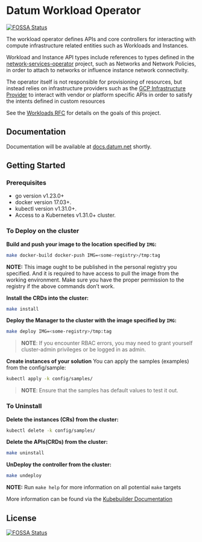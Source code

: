 # Datum Workload Operator
[![FOSSA Status](https://app.fossa.com/api/projects/git%2Bgithub.com%2Fdatum-cloud%2Fworkload-operator.svg?type=shield)](https://app.fossa.com/projects/git%2Bgithub.com%2Fdatum-cloud%2Fworkload-operator?ref=badge_shield)


The workload operator defines APIs and core controllers for interacting
with compute infrastructure related entities such as Workloads and Instances.

Workload and Instance API types include references to types defined in the
[network-services-operator][network-services-operator] project, such as Networks
and Network Policies, in order to attach to networks or influence instance
network connectivity.

The operator itself is not responsible for provisioning of resources, but
instead relies on infrastructure providers such as the
[GCP Infrastructure Provider][infra-provider-gcp] to interact with vendor or
platform specific APIs in order to satisfy the intents defined in custom resources

See the [Workloads RFC](./docs/compute/development/rfcs/workloads/README.md) for
details on the goals of this project.

[network-services-operator]: https://github.com/datum-cloud/network-services-operator
[infra-provider-gcp]: https://github.com/datum-cloud/infra-provider-gcp

## Documentation

Documentation will be available at [docs.datum.net](https://docs.datum.net/)
shortly.

## Getting Started

### Prerequisites

- go version v1.23.0+
- docker version 17.03+.
- kubectl version v1.31.0+.
- Access to a Kubernetes v1.31.0+ cluster.

### To Deploy on the cluster

**Build and push your image to the location specified by `IMG`:**

```sh
make docker-build docker-push IMG=<some-registry>/tmp:tag
```

**NOTE:** This image ought to be published in the personal registry you specified.
And it is required to have access to pull the image from the working environment.
Make sure you have the proper permission to the registry if the above commands don’t work.

**Install the CRDs into the cluster:**

```sh
make install
```

**Deploy the Manager to the cluster with the image specified by `IMG`:**

```sh
make deploy IMG=<some-registry>/tmp:tag
```

> **NOTE**: If you encounter RBAC errors, you may need to grant yourself cluster-admin
privileges or be logged in as admin.

**Create instances of your solution**
You can apply the samples (examples) from the config/sample:

```sh
kubectl apply -k config/samples/
```

>**NOTE**: Ensure that the samples has default values to test it out.

### To Uninstall

**Delete the instances (CRs) from the cluster:**

```sh
kubectl delete -k config/samples/
```

**Delete the APIs(CRDs) from the cluster:**

```sh
make uninstall
```

**UnDeploy the controller from the cluster:**

```sh
make undeploy
```

<!-- ## Contributing -->

**NOTE:** Run `make help` for more information on all potential `make` targets

More information can be found via the [Kubebuilder Documentation](https://book.kubebuilder.io/introduction.html)


## License
[![FOSSA Status](https://app.fossa.com/api/projects/git%2Bgithub.com%2Fdatum-cloud%2Fworkload-operator.svg?type=large)](https://app.fossa.com/projects/git%2Bgithub.com%2Fdatum-cloud%2Fworkload-operator?ref=badge_large)